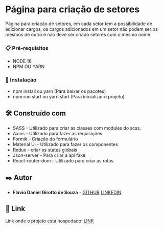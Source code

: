 # Página para criação de setores

Página para criação de setores, em cada setor tem a possibilidade de adicionar cargos, os cargos adicionados em um setor não podem ser os mesmos de outro e não deve ser criado setores com o mesmo nome.

### 📋 Pré-requisitos

- NODE 16
- NPM OU YARN

### 🔧 Instalação

- npm install ou yarn (Para baixar os pacotes)
- npm run start ou yarn start (Para inicializar o projeto)

## 🛠️ Construído com

- SASS - Utilizado para criar as classes com modules do scss.
- Axios - Utilizado para fazer as requisições
- Formik - Criação do formulário
- Material Ui - Utilizado para fazer os componentes
- Redux - criar os states globais
- Json-server - Para criar a api fake
- React-router-dom - Utilizado para criar as rotas

## ✒️ Autor

- **Flavio Daniel Girotto de Souza** - [GITHUB](https://github.com/fdanielg) [LINKEDIN](https://www.linkedin.com/in/flaviodaniel/)

## 🔗 Link

Link onde o projeto está hospedado: [LINK](https://teste-sea-solutions.vercel.app/)
